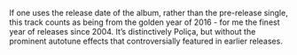 If one uses the release date of the album, rather than the pre-release single, this track counts as being from the golden year of 2016 - for me the finest year of releases since 2004.  It’s distinctively Poliça, but without the prominent autotune effects that controversially featured in earlier releases.

